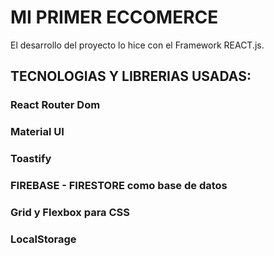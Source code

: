 # MI PRIMER ECCOMERCE

El desarrollo del proyecto lo hice con el Framework REACT.js.

## TECNOLOGIAS Y LIBRERIAS USADAS:
### React Router Dom
### Material UI
### Toastify
### FIREBASE - FIRESTORE como base de datos
### Grid y Flexbox para CSS
### LocalStorage

